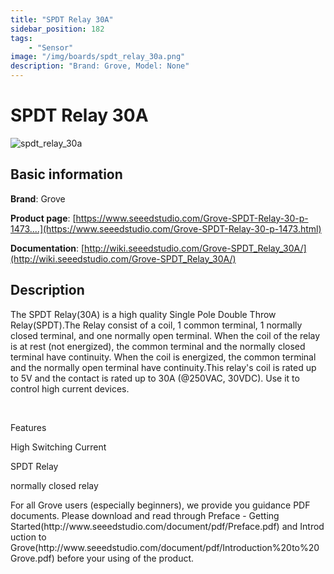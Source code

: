 ```yaml
---
title: "SPDT Relay 30A"
sidebar_position: 182
tags:
    - "Sensor"
image: "/img/boards/spdt_relay_30a.png"
description: "Brand: Grove, Model: None"
---
```

# SPDT Relay 30A

![spdt_relay_30a](/img/boards/spdt_relay_30a.png)

## Basic information

**Brand**: Grove

**Product page**: [https://www.seeedstudio.com/Grove-SPDT-Relay-30-p-1473....](https://www.seeedstudio.com/Grove-SPDT-Relay-30-p-1473.html)

**Documentation**: [http://wiki.seeedstudio.com/Grove-SPDT_Relay_30A/](http://wiki.seeedstudio.com/Grove-SPDT_Relay_30A/)

## Description

The SPDT Relay\(30A\) is a high quality Single Pole Double Throw Relay\(SPDT\)\.The Relay consist of a coil, 1 common terminal, 1 normally closed terminal, and one normally open terminal\. When the coil of the relay is at rest \(not energized\), the common terminal and the normally closed terminal have continuity\. When the coil is energized, the common terminal and the normally open terminal have continuity\.This relay's coil is rated up to 5V and the contact is rated up to 30A \(@250VAC, 30VDC\)\. Use it to control high current devices\.



 

Features

High Switching Current

SPDT Relay

normally closed relay





For all Grove users \(especially beginners\), we provide you guidance PDF documents\. Please download and read through Preface \- Getting Started\(http://www\.seeedstudio\.com/document/pdf/Preface\.pdf\) and Introduction to Grove\(http://www\.seeedstudio\.com/document/pdf/Introduction%20to%20Grove\.pdf\) before your using of the product\.

